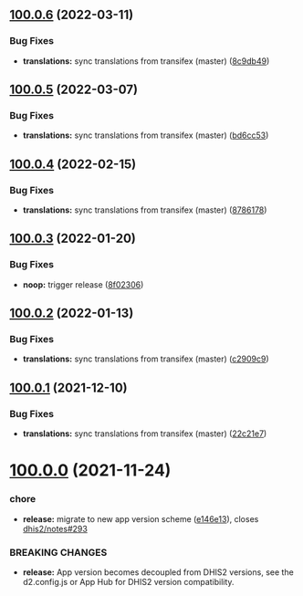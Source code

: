 ## [100.0.6](https://github.com/dhis2/reports-app/compare/v100.0.5...v100.0.6) (2022-03-11)


### Bug Fixes

* **translations:** sync translations from transifex (master) ([8c9db49](https://github.com/dhis2/reports-app/commit/8c9db49a3e8db511f88a1d8382fab52cc158dbd0))

## [100.0.5](https://github.com/dhis2/reports-app/compare/v100.0.4...v100.0.5) (2022-03-07)


### Bug Fixes

* **translations:** sync translations from transifex (master) ([bd6cc53](https://github.com/dhis2/reports-app/commit/bd6cc53931eb9338d049cbdcd9d00b66de87fb0c))

## [100.0.4](https://github.com/dhis2/reports-app/compare/v100.0.3...v100.0.4) (2022-02-15)


### Bug Fixes

* **translations:** sync translations from transifex (master) ([8786178](https://github.com/dhis2/reports-app/commit/8786178b18298b2c4160f50bcc34c3d4c838f591))

## [100.0.3](https://github.com/dhis2/reports-app/compare/v100.0.2...v100.0.3) (2022-01-20)


### Bug Fixes

* **noop:** trigger release ([8f02306](https://github.com/dhis2/reports-app/commit/8f0230698fe244252ac95e34ad49d6c74c7c4d0f))

## [100.0.2](https://github.com/dhis2/reports-app/compare/v100.0.1...v100.0.2) (2022-01-13)


### Bug Fixes

* **translations:** sync translations from transifex (master) ([c2909c9](https://github.com/dhis2/reports-app/commit/c2909c9627112bd8510e6598e3724b15264c006a))

## [100.0.1](https://github.com/dhis2/reports-app/compare/v100.0.0...v100.0.1) (2021-12-10)


### Bug Fixes

* **translations:** sync translations from transifex (master) ([22c21e7](https://github.com/dhis2/reports-app/commit/22c21e7fb9617782e3c50e39b19b0e20c5a3b218))

# [100.0.0](https://github.com/dhis2/reports-app/compare/v99.9.9...v100.0.0) (2021-11-24)


### chore

* **release:** migrate to new app version scheme ([e146e13](https://github.com/dhis2/reports-app/commit/e146e13913aa2f73216680892bfcfc09fe00a506)), closes [dhis2/notes#293](https://github.com/dhis2/notes/issues/293)


### BREAKING CHANGES

* **release:** App version becomes decoupled from DHIS2 versions, see
the d2.config.js or App Hub for DHIS2 version compatibility.
